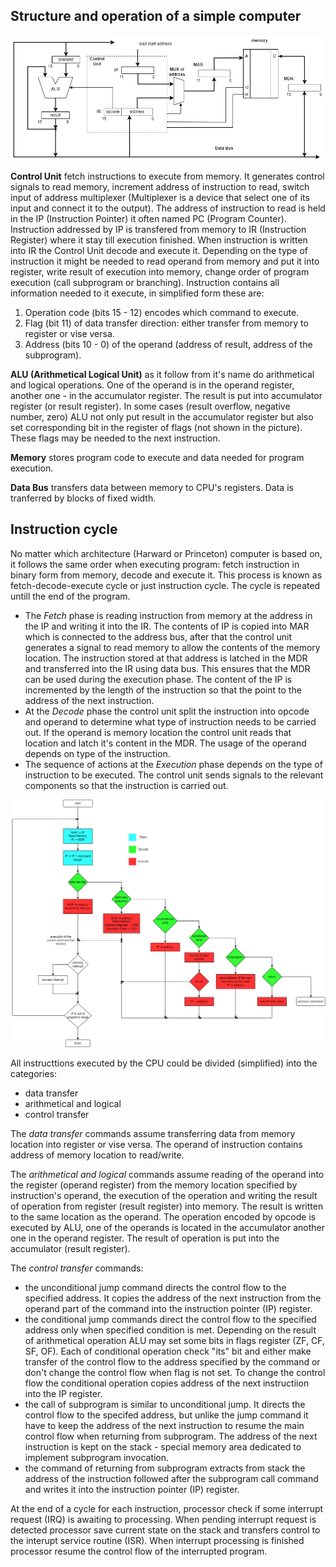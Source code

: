 ## Structure and operation of a simple computer

![Structure of simple computer](./assets/simple_computer_structure.png)

**Control Unit** fetch instructions to execute from memory. It generates control signals to read memory, increment address of instruction to read, switch input of address multiplexer (Multiplexer 
is a device that select one of its input and connect it to the output). The address of instruction to read is held in the IP (Instruction Pointer) it often named PC (Program Counter). Instruction 
addressed by IP is transfered from memory to IR (Instruction Register) where it stay till execution finished. When instruction is written into IR the Control Unit decode and execute it. Depending 
on the type of instruction it might be needed to read operand from memory and put it into register, write result of execution into memory, change order of program execution (call subprogram or 
branching). Instruction contains all information needed to it execute, in simplified form these are:
1. Operation code (bits 15 - 12) encodes which command to execute.
2. Flag (bit 11) of data transfer direction: either transfer from memory to register or vise versa.
3. Address (bits 10 - 0) of the operand (address of result, address of the subprogram).

**ALU (Arithmetical Logical Unit)** as it follow from it's name do arithmetical and logical operations. One of the operand is in the operand register, another one - in the accumulator register. 
The result is put into accumulator register (or result register). In some cases (result overflow, negative number, zero) ALU not only put result in the accumulator register but also set 
corresponding bit in the register of flags (not shown in the picture). These flags may be needed to the next instruction.

**Memory** stores program code to execute and data needed for program execution.

**Data Bus** transfers data between memory to CPU's registers. Data is tranferred by blocks of fixed width.


## Instruction cycle

No matter which architecture (Harward or Princeton) computer is based on, it follows the same order when executing program: fetch instruction in binary form from memory, decode and execute it. 
This process is known as fetch-decode-execute cycle or just instruction cycle. The cycle is repeated untill the end of the program. 
- The *Fetch* phase is reading instruction from memory at the address in the IP and writing it into the IR. The contents of IP is copied into MAR which is connected to the address bus, after 
that the control unit generates a signal to read memory to allow the contents of the memory location. The instruction stored at that address is latched in the MDR and transferred into the IR 
using data bus. This ensures that the MDR can be used during the execution phase. The content of the IP is incremented by the length of the instruction so that the point to the address of the 
next instruction.
- At the *Decode* phase the control unit split the instruction into opcode and operand to determine what type of instruction needs to be carried out. If the operand is memory location the 
control unit reads that location and latch it's content in the MDR. The usage of the operand depends on type of the instruction.
- The sequence of actions at the *Execution* phase depends on the type of instruction to be executed. The control unit sends signals to the relevant components so that the instruction is carried out.

![Execution of command](./assets/command_execution.png)

All instructtions executed by the CPU could be divided (simplified) into the categories:
- data transfer
- arithmetical and logical
- control transfer

The *data transfer* commands assume transferring data from memory location into register or vise versa. The operand of instruction contains address of memory location to read/write. 

The *arithmetical and logical* commands assume reading of the operand into the register (operand register) from the memory location specified by instruction's operand, the execution of the operation 
and writing the result of operation from register (result register) into memory. The result is written to the same location as the operand. The operation encoded by opcode is executed by ALU, one of 
the operands is located in the accumulator another one in the operand register. The result of operation is put into the accumulator (result register).

The *control transfer* commands:
- the unconditional jump command directs the control flow to the specified address. It copies the address of the next instruction from the operand part of the command into the instruction pointer 
(IP) register.
- the conditional jump commands direct the control flow to the specified address only when specified condition is met. Depending on the result of arithmetical operation  ALU may set some bits in 
flags register (ZF, CF, SF, OF). Each of conditional operation check "its" bit and either make transfer of the control flow to the address specified by the command or don't change the control flow 
when flag is not set. To change the control flow the conditional operation copies address of the next instructiion into the IP register.
- the call of subprogram is similar to unconditional jump. It directs the control flow to the specifed address, but unlike the jump command it have to keep the address of the next instruction 
to resume the main control flow when returning from subprogram. The address of the next instruction is kept on the stack - special memory area dedicated to implement subprogram invocation.
- the command of returning from subprogram extracts from stack the address of the instruction followed after the subprogram call command and writes it into the instruction pointer (IP) register.

At the end of a cycle for each instruction, processor check if some interrupt request (IRQ) is awaiting to processing. When pending interrupt request is detected processor save current state on the 
stack and transfers control to the interupt service routine (ISR). When interrupt processing is finished processor resume the control flow of the interrupted program.